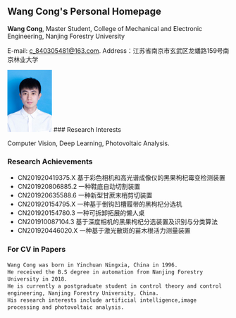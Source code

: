 ## Wang Cong's Personal Homepage

**Wang Cong**, Master Student, College of Mechanical and Electronic Engineering, Nanjing Forestry University

E-mail: c_840305481@163.com.
Address：江苏省南京市玄武区龙蟠路159号南京林业大学

<img src="87E3A1DBFC99DD3D88645378E9D897E5.png" width="20%">
### Research Interests

Computer Vision, Deep Learning, Photovoltaic Analysis.
### Research Achievements
- CN201920419375.X 基于彩色相机和高光谱成像仪的黑果枸杞霉变检测装置
- CN201920806885.2 一种鞋底自动切割装置
- CN201920635588.6 一种新型甘蔗末梢剪切装置
- CN201920154795.X 一种基于倒钩凹槽履带的黑枸杞分选机
- CN201920154780.3 一种可拆卸拓展的懒人桌
- CN201910087104.3 基于深度相机的黑果枸杞分选装置及识别与分类算法
- CN201920446020.X 一种基于激光散斑的苗木根活力测量装置
### For CV in Papers
```text
Wang Cong was born in Yinchuan Ningxia, China in 1996.
He received the B.S degree in automation from Nanjing Forestry University in 2018.
He is currently a postgraduate student in control theory and control engineering, Nanjing Forestry University, China. 
His research interests include artificial intelligence,image processing and photovoltaic analysis.
```
